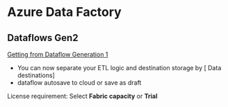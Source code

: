 # Azure Data Factory



## Dataflows Gen2
[Getting from Dataflow Generation 1](https://learn.microsoft.com/en-us/fabric/data-factory/dataflows-gen2-overview#licensing-dataflow-gen1-vs-gen2)
- You can now separate your ETL logic and destination storage by [
Data destinations]
- dataflow autosave to cloud or save as draft


License requirement: Select **Fabric capacity** or **Trial**
